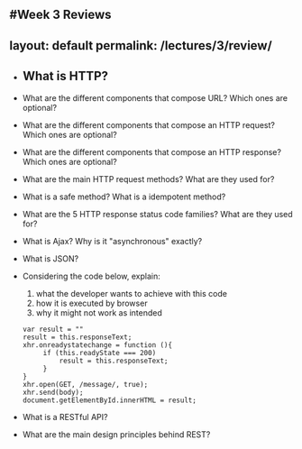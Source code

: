 #Week 3 Reviews
---
layout: default
permalink: /lectures/3/review/
---

- What is HTTP?
    -
- What are the different components that compose URL? Which ones are optional?
- What are the different components that compose an HTTP request? Which ones are optional?
- What are the different components that compose an HTTP response? Which ones are optional?
- What are the main HTTP request methods? What are they used for?
- What is a safe method? What is a idempotent method?
- What are the 5 HTTP response status code families? What are they used for?

- What is Ajax? Why is it "asynchronous" exactly?
- What is JSON?
- Considering the code below, explain:

    1. what the developer wants to achieve with this code
    1. how it is executed by browser
    1. why it might not work as intended

    ```
    var result = ""
    result = this.responseText;
    xhr.onreadystatechange = function (){
         if (this.readyState === 200)
             result = this.responseText;
         }     
    }
    xhr.open(GET, /message/, true);
    xhr.send(body);
    document.getElementById.innerHTML = result;
    ```

- What is a RESTful API?
- What are the main design principles behind REST?
